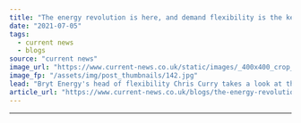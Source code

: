 ```yaml
---
title: "The energy revolution is here, and demand flexibility is the key"
date: "2021-07-05"
tags: 
  - current news
  - blogs
source: "current news"
image_url: "https://www.current-news.co.uk/static/images/_400x400_crop_center-center/Flexibility-image-credit-Bryt-Energy.jpg"
image_fp: "/assets/img/post_thumbnails/142.jpg"
lead: "Bryt Energy's head of flexibility Chris Curry takes a look at the value proposition of demand side response to Britain's increasingly distributed energy sector."
article_url: "https://www.current-news.co.uk/blogs/the-energy-revolution-is-here-and-demand-flexibility-is-the-key?utm_source=rss-feeds&utm_medium=rss&utm_campaign=rss"
---
```


---

